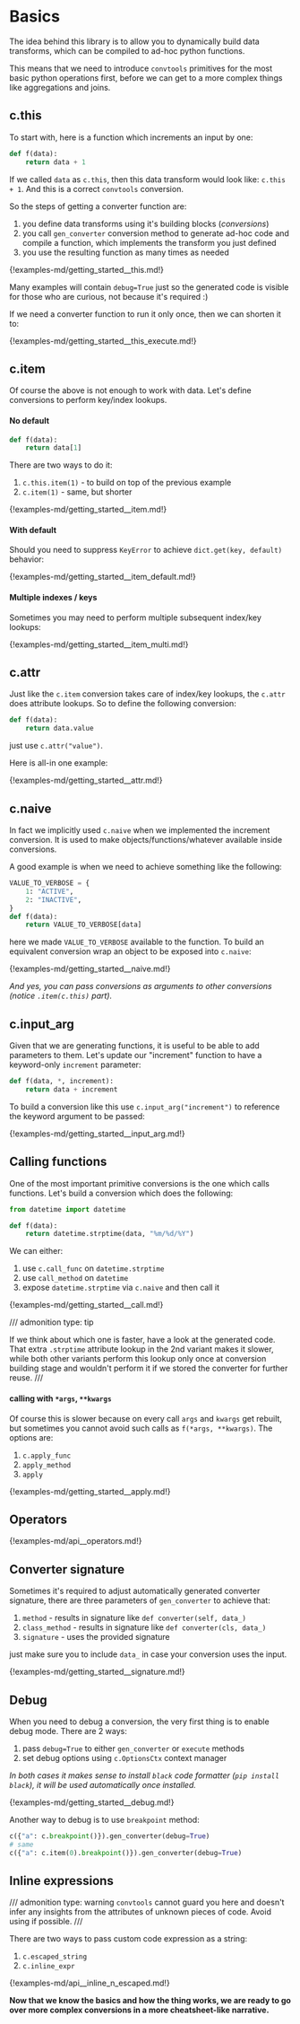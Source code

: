 # Basics

The idea behind this library is to allow you to dynamically build data
transforms, which can be compiled to ad-hoc python functions.

This means that we need to introduce `convtools` primitives for the most basic
python operations first, before we can get to a more complex things like
aggregations and joins.

## c.this

To start with, here is a function which increments an input by one:
```python
def f(data):
    return data + 1
```

If we called `data` as `c.this`, then this data transform would look like:
`c.this + 1`. And this is a correct `convtools` conversion.

So the steps of getting a converter function are:

1. you define data transforms using it's building blocks (_conversions_)
1. you call ``gen_converter`` conversion method to generate ad-hoc code and
   compile a function, which implements the transform you just defined
1. you use the resulting function as many times as needed

{!examples-md/getting_started__this.md!}

Many examples will contain `debug=True` just so the generated code is visible
for those who are curious, not because it's required :)

If we need a converter function to run it only once, then we can shorten it to:

{!examples-md/getting_started__this_execute.md!}


## c.item

Of course the above is not enough to work with data. Let's define conversions
to perform key/index lookups.

#### No default

```python
def f(data):
    return data[1]
```

There are two ways to do it:

1. `c.this.item(1)` - to build on top of the previous example
1. `c.item(1)` - same, but shorter


{!examples-md/getting_started__item.md!}

#### With default

Should you need to suppress `KeyError` to achieve `dict.get(key, default)`
behavior:

{!examples-md/getting_started__item_default.md!}


#### Multiple indexes / keys

Sometimes you may need to perform multiple subsequent index/key lookups:

{!examples-md/getting_started__item_multi.md!}


## c.attr

Just like the `c.item` conversion takes care of index/key lookups, the
`c.attr` does attribute lookups. So to define the following conversion:

```python
def f(data):
    return data.value
```

just use `c.attr("value")`.

Here is all-in one example:

{!examples-md/getting_started__attr.md!}


## c.naive

In fact we implicitly used `c.naive` when we implemented the increment
conversion. It is used to make objects/functions/whatever available inside
conversions.

A good example is when we need to achieve something like the following:

```python
VALUE_TO_VERBOSE = {
    1: "ACTIVE",
	2: "INACTIVE",
}
def f(data):
    return VALUE_TO_VERBOSE[data]
```
here we made `VALUE_TO_VERBOSE` available to the function. To build an
equivalent conversion wrap an object to be exposed into `c.naive`:

{!examples-md/getting_started__naive.md!}

_And yes, you can pass conversions as arguments to other conversions (notice
`.item(c.this)` part)._


## c.input_arg

Given that we are generating functions, it is useful to be able to add
parameters to them. Let's update our "increment" function to have a
keyword-only `increment` parameter:

```python
def f(data, *, increment):
    return data + increment
```


To build a conversion like this use `c.input_arg("increment")` to reference the
keyword argument to be passed:

{!examples-md/getting_started__input_arg.md!}


## Calling functions

One of the most important primitive conversions is the one which calls
functions. Let's build a conversion which does the following:

```python
from datetime import datetime

def f(data):
    return datetime.strptime(data, "%m/%d/%Y")
```

We can either:

1. use `c.call_func` on `datetime.strptime`
1. use `call_method` on `datetime`
1. expose `datetime.strptime` via `c.naive` and then call it

{!examples-md/getting_started__call.md!}

/// admonition
    type: tip

If we think about which one is faster, have a look at the generated code.
That extra `.strptime` attribute lookup in the 2nd variant makes it slower,
while both other variants perform this lookup only once at conversion
building stage and wouldn't perform it if we stored the converter for
further reuse.
///

#### calling with `*args`, `**kwargs`

Of course this is slower because on every call `args` and `kwargs` get rebuilt,
but sometimes you cannot avoid such calls as `f(*args, **kwargs)`. The options
are:

1. `c.apply_func`
1. `apply_method`
1. `apply`

{!examples-md/getting_started__apply.md!}


## Operators

{!examples-md/api__operators.md!}

## Converter signature

Sometimes it's required to adjust automatically generated converter signature,
there are three parameters of `gen_converter` to achieve that:

1. `method` - results in signature like `def converter(self, data_)`
1. `class_method` - results in signature like `def converter(cls, data_)`
1. `signature` - uses the provided signature

just make sure you to include `data_` in case your conversion uses the input.

{!examples-md/getting_started__signature.md!}


## Debug

When you need to debug a conversion, the very first thing is to enable debug
mode. There are 2 ways:

1. pass `debug=True` to either `gen_converter` or `execute` methods
2. set debug options using `c.OptionsCtx` context manager

_In both cases it makes sense to install `black` code formatter (`pip install
black`), it will be used automatically once installed._

{!examples-md/getting_started__debug.md!}

Another way to debug is to use `breakpoint` method:

```python
c({"a": c.breakpoint()}).gen_converter(debug=True)
# same
c({"a": c.item(0).breakpoint()}).gen_converter(debug=True)
```


## Inline expressions

/// admonition
    type: warning
`convtools` cannot guard you here and doesn't infer any insights from the
attributes of unknown pieces of code. Avoid using if possible.
///

There are two ways to pass custom code expression as a string:

1. `c.escaped_string`
1. `c.inline_expr`


{!examples-md/api__inline_n_escaped.md!}


**Now that we know the basics and how the thing works, we are ready to go over
more complex conversions in a more cheatsheet-like narrative.**
